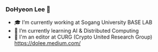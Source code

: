 ### DoHyeon Lee 👋
- 🎓 I’m currently working at Sogang University BASE LAB
- 🌱 I’m currently learning AI & Distributed Computing
- 📓 I'm an editor at CURG (Crypto United Research Group) https://dolee.medium.com/
